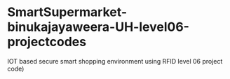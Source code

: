 # SmartSupermarket-binukajayaweera-UH-level06-projectcodes
IOT based secure smart shopping environment  using RFID level 06 project code)
